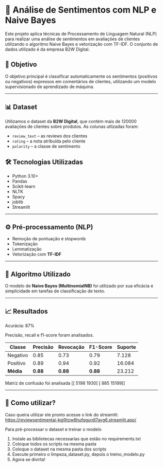 # 🧠 Análise de Sentimentos com NLP e Naive Bayes

Este projeto aplica técnicas de Processamento de Linguagem Natural (NLP) para realizar uma análise de sentimentos em avaliações de clientes utilizando o algoritmo Naive Bayes e vetorização com TF-IDF. O conjunto de dados utilizado é da empresa B2W Digital.

## 📌 Objetivo

O objetivo principal é classificar automaticamente os sentimentos (positivos ou negativos) expressos em comentários de clientes, utilizando um modelo supervisionado de aprendizado de máquina.

---

## 📊 Dataset

Utilizamos o dataset da **B2W Digital**, que contém mais de 120000 avaliações de clientes sobre produtos. As colunas utlizadas foram:

- `review_text` – as reviews dos clientes
- `rating` – a nota atribuída pelo cliente
- `polarity` – a classe de sentimento 


## 🛠️ Tecnologias Utilizadas

- Python 3.10+
- Pandas
- Scikit-learn
- NLTK
- Spacy
- joblib
- Streamlit

---

## ⚙️ Pré-processamento (NLP)

- Remoção de pontuação e stopwords
- Tokenização
- Lemmatização
- Vetorização com **TF-IDF**

---

## 🧪 Algoritmo Utilizado

O modelo de **Naive Bayes (MultinomialNB)** foi utilizado por sua eficácia e simplicidade em tarefas de classificação de texto.

---

## 📈 Resultados
Acurácia: 87%

Precisão, recall e f1-score foram analisados.

| Classe      | Precisão | Revocação | F1-Score | Suporte |
|-------------|----------|-----------|----------|---------|
| Negativo    | 0.85     | 0.73      | 0.79     | 7.128   |
| Positivo    | 0.89     | 0.94      | 0.92     | 16.084  |
| **Média**   | **0.88** | **0.88**  | **0.88** | 23.212  |

Matriz de confusão foi analisada
[[ 5198  1930]
 [  885 15199]]
 
 ---
 
## 🐍 Como utilizar?
Caso queira utilizar ele pronto acesse o link do streamlit:
https://reviewsentimentai-kgj9tzw6hufqgurdl7ayg6.streamlit.app/

Para pré-processar o dataset e treinar o modelo 
1. Instale as bibliotecas necessarias que estão no requirements.txt
2. Coloque todos os scripts na mesma pasta
3. Coloque o dataset na mesma pasta dos scripts
4. Execute primeiro o limpeza_dataset.py, depois o treino_modelo.py
5. Agora se divirta!
